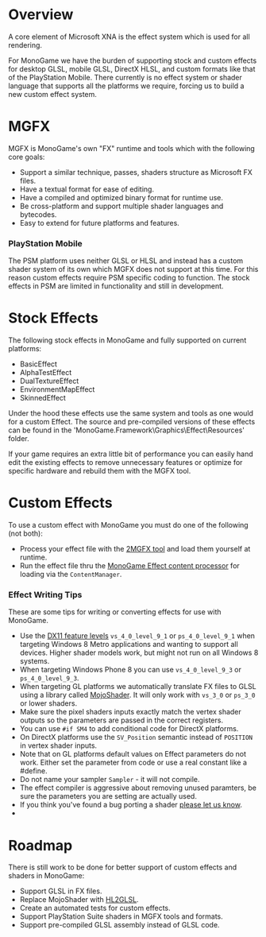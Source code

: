 # Overview

A core element of Microsoft XNA is the effect system which is used for all rendering.

For MonoGame we have the burden of supporting stock and custom effects for desktop GLSL, mobile GLSL, DirectX HLSL, and custom formats like that of the PlayStation Mobile.  There currently is no effect system or shader language that supports all the platforms we require, forcing us to build a new custom effect system.

# MGFX
MGFX is MonoGame's own "FX" runtime and tools which with the following core goals:

* Support a similar technique, passes, shaders structure as Microsoft FX files.
* Have a textual format for ease of editing.
* Have a compiled and optimized binary format for runtime use.
* Be cross-platform and support multiple shader languages and bytecodes.
* Easy to extend for future platforms and features.


### PlayStation Mobile
The PSM platform uses neither GLSL or HLSL and instead has a custom shader system of its own which MGFX does not support at this time. For this reason custom effects require PSM specific coding to function.  The stock effects in PSM are limited in functionality and still in development.

# Stock Effects
The following stock effects in MonoGame and fully supported on current platforms:

* BasicEffect
* AlphaTestEffect
* DualTextureEffect
* EnvironmentMapEffect
* SkinnedEffect

Under the hood these effects use the same system and tools as one would for a custom Effect.  The source and pre-compiled versions of these effects can be found in the 'MonoGame.Framework\Graphics\Effect\Resources' folder.

If your game requires an extra little bit of performance you can easily hand edit the existing effects to remove unnecessary features or optimize for specific hardware and rebuild them with the MGFX tool.

# Custom Effects
To use a custom effect with MonoGame you must do one of the following (not both):
* Process your effect file with the [2MGFX tool](2mgfx.md) and load them yourself at runtime.
* Run the effect file thru the [MonoGame Effect content processor](mgcb.md) for loading via the `ContentManager`.


### Effect Writing Tips
These are some tips for writing or converting effects for use with MonoGame.

* Use the [DX11 feature levels](http://msdn.microsoft.com/en-us/library/windows/desktop/ff476876.aspx) `vs_4_0_level_9_1` or `ps_4_0_level_9_1` when targeting Windows 8 Metro applications and wanting to support all devices.  Higher shader models work, but might not run on all Windows 8 systems.
* When targeting Windows Phone 8 you can use `vs_4_0_level_9_3` or `ps_4_0_level_9_3`.
* When targeting GL platforms we automatically translate FX files to GLSL using a library called [MojoShader](http://icculus.org/mojoshader/).  It will only work with `vs_3_0` or `ps_3_0` or lower shaders.
* Make sure the pixel shaders inputs exactly match the vertex shader outputs so the parameters are passed in the correct registers.
* You can use `#if SM4` to add conditional code for DirectX platforms.
* On DirectX platforms use the `SV_Position` semantic instead of `POSITION` in vertex shader inputs.
* Note that on GL platforms default values on Effect parameters do not work.  Either set the parameter from code or use a real constant like a #define.
* Do not name your sampler `Sampler` - it will not compile.
* The effect compiler is aggressive about removing unused paramters, be sure the parameters you are setting are actually used.
* If you think you've found a bug porting a shader [please let us know](https://github.com/mono/MonoGame/issues).
* 
# Roadmap
There is still work to be done for better support of custom effects and shaders in MonoGame:

* Support GLSL in FX files.
* Replace MojoShader with [HL2GLSL](https://github.com/SickheadGames/HL2GLSL).
* Create an automated tests for custom effects.
* Support PlayStation Suite shaders in MGFX tools and formats.
* Support pre-compiled GLSL assembly instead of GLSL code.
